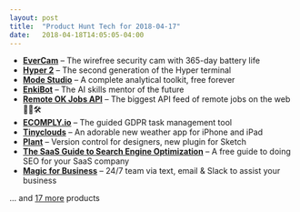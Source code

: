 ```yaml
---
layout: post
title:  "Product Hunt Tech for 2018-04-17"
date:   2018-04-18T14:05:05-04:00
---
```


* **[EverCam](https://www.producthunt.com/posts/evercam-3?utm_campaign=producthunt-api&utm_medium=api&utm_source=Application%3A+Daily+Digest+RSS+%28ID%3A+3202%29)** – The wirefree security cam with 365-day battery life
* **[Hyper 2](https://www.producthunt.com/posts/hyper-2-2?utm_campaign=producthunt-api&utm_medium=api&utm_source=Application%3A+Daily+Digest+RSS+%28ID%3A+3202%29)** – The second generation of the Hyper terminal
* **[Mode Studio](https://www.producthunt.com/posts/mode-studio?utm_campaign=producthunt-api&utm_medium=api&utm_source=Application%3A+Daily+Digest+RSS+%28ID%3A+3202%29)** – A complete analytical toolkit, free forever
* **[EnkiBot](https://www.producthunt.com/posts/enkibot?utm_campaign=producthunt-api&utm_medium=api&utm_source=Application%3A+Daily+Digest+RSS+%28ID%3A+3202%29)** – The AI skills mentor of the future
* **[Remote OK Jobs API](https://www.producthunt.com/posts/remote-ok-jobs-api?utm_campaign=producthunt-api&utm_medium=api&utm_source=Application%3A+Daily+Digest+RSS+%28ID%3A+3202%29)** – The biggest API feed of remote jobs on the web 👩‍💻🛠
* **[ECOMPLY.io](https://www.producthunt.com/posts/ecomply-io-2?utm_campaign=producthunt-api&utm_medium=api&utm_source=Application%3A+Daily+Digest+RSS+%28ID%3A+3202%29)** – The guided GDPR task management tool
* **[Tinyclouds](https://www.producthunt.com/posts/tinyclouds?utm_campaign=producthunt-api&utm_medium=api&utm_source=Application%3A+Daily+Digest+RSS+%28ID%3A+3202%29)** – An adorable new weather app for iPhone and iPad
* **[Plant](https://www.producthunt.com/posts/plant-3?utm_campaign=producthunt-api&utm_medium=api&utm_source=Application%3A+Daily+Digest+RSS+%28ID%3A+3202%29)** – Version control for designers, new plugin for Sketch
* **[The SaaS Guide to Search Engine Optimization](https://www.producthunt.com/posts/the-saas-guide-to-search-engine-optimization?utm_campaign=producthunt-api&utm_medium=api&utm_source=Application%3A+Daily+Digest+RSS+%28ID%3A+3202%29)** – A free guide to doing SEO for your SaaS company
* **[Magic for Business](https://www.producthunt.com/posts/magic-for-business?utm_campaign=producthunt-api&utm_medium=api&utm_source=Application%3A+Daily+Digest+RSS+%28ID%3A+3202%29)** – 24/7 team via text, email & Slack to assist your business

… and [17 more](https://www.producthunt.com/tech) products